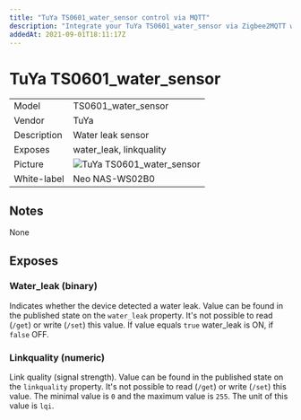 ```yaml
---
title: "TuYa TS0601_water_sensor control via MQTT"
description: "Integrate your TuYa TS0601_water_sensor via Zigbee2MQTT with whatever smart home infrastructure you are using without the vendors bridge or gateway."
addedAt: 2021-09-01T18:11:17Z
---
```


<!-- !!!! -->
<!-- ATTENTION: This file is auto-generated through docgen! -->
<!-- You can only edit the "## Notes"-Section. -->
<!-- !!!! -->

# TuYa TS0601_water_sensor

|     |     |
|-----|-----|
| Model | TS0601_water_sensor  |
| Vendor  | TuYa  |
| Description | Water leak sensor |
| Exposes | water_leak, linkquality |
| Picture | ![TuYa TS0601_water_sensor](https://psi-4ward.github.io/zigbee2mqtt.io/images/devices/TS0601_water_sensor.jpg) |
| White-label | Neo NAS-WS02B0 |


## Notes

None



## Exposes

### Water_leak (binary)
Indicates whether the device detected a water leak.
Value can be found in the published state on the `water_leak` property.
It's not possible to read (`/get`) or write (`/set`) this value.
If value equals `true` water_leak is ON, if `false` OFF.

### Linkquality (numeric)
Link quality (signal strength).
Value can be found in the published state on the `linkquality` property.
It's not possible to read (`/get`) or write (`/set`) this value.
The minimal value is `0` and the maximum value is `255`.
The unit of this value is `lqi`.

